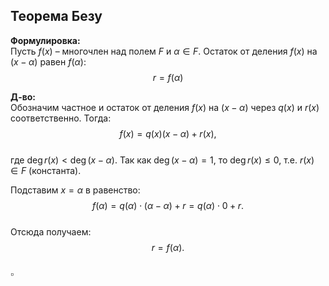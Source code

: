 ## Теорема Безу

**Формулировка:**  
Пусть $f(x)$ – многочлен над полем $F$ и $\alpha \in F$. Остаток от деления $f(x)$ на $(x - \alpha)$ равен $f(\alpha)$:  
$$r = f(\alpha)$$  

**Д-во:**  
Обозначим частное и остаток от деления $f(x)$ на $(x - \alpha)$ через $q(x)$ и $r(x)$ соответственно. Тогда:  
$$f(x) = q(x)(x - \alpha) + r(x),$$  
где $\deg r(x) < \deg(x - \alpha)$. Так как $\deg(x - \alpha) = 1$, то $\deg r(x) \leq 0$, т.е. $r(x) \in F$ (константа).  

Подставим $x = \alpha$ в равенство:  
$$f(\alpha) = q(\alpha) \cdot (\alpha - \alpha) + r = q(\alpha) \cdot 0 + r.$$  
Отсюда получаем:  
$$r = f(\alpha).$$  
$\square$  